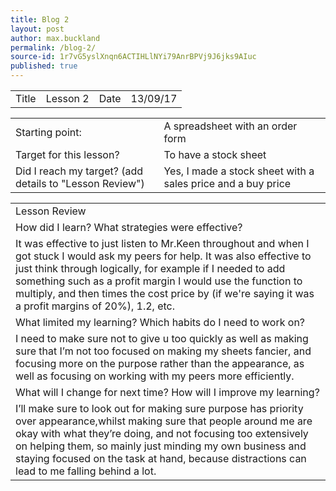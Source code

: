 ```yaml
---
title: Blog 2
layout: post
author: max.buckland
permalink: /blog-2/
source-id: 1r7vG5yslXnqn6ACTIHLlNYi79AnrBPVj9J6jks9AIuc
published: true
---
```

<table>
  <tr>
    <td>Title</td>
    <td>Lesson 2</td>
    <td>Date</td>
    <td>13/09/17</td>
  </tr>
</table>


<table>
  <tr>
    <td>Starting point:</td>
    <td>A spreadsheet with an order form</td>
  </tr>
  <tr>
    <td>Target for this lesson?</td>
    <td>To have a stock sheet</td>
  </tr>
  <tr>
    <td>Did I reach my target? 
(add details to "Lesson Review")</td>
    <td> Yes, I made a stock sheet with a sales price and a buy price</td>
  </tr>
</table>


<table>
  <tr>
    <td>Lesson Review</td>
  </tr>
  <tr>
    <td>How did I learn? What strategies were effective? </td>
  </tr>
  <tr>
    <td>It was effective to just listen to Mr.Keen throughout and when I got stuck I would ask my peers for help. It was also effective to just think through logically, for example if I needed to add something such as a profit margin I would use the function to multiply, and then times the cost price by (if we're saying it was a profit margins of 20%), 1.2, etc.</td>
  </tr>
  <tr>
    <td>What limited my learning? Which habits do I need to work on? </td>
  </tr>
  <tr>
    <td>I need to make sure not to give u too quickly as well as making sure that I’m not too focused on making my sheets fancier, and focusing more on the purpose rather than the appearance, as well as focusing on working with my peers more efficiently.</td>
  </tr>
  <tr>
    <td>What will I change for next time? How will I improve my learning?</td>
  </tr>
  <tr>
    <td>I’ll make sure to look out for making sure purpose has priority over appearance,whilst making sure that people around me are okay with what they’re doing, and not focusing too extensively on helping them, so mainly just minding my own business and staying focused on the task at hand, because distractions can lead to me falling behind a lot.</td>
  </tr>
</table>


